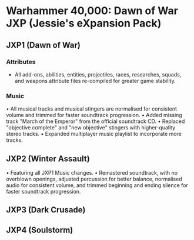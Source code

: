 # Warhammer 40,000: Dawn of War JXP (Jessie's eXpansion Pack)

## JXP1 (Dawn of War)

### Attributes
* All add-ons, abilities, entities, projectiles, races, researches, squads, and weapons attribute files re-compiled for greater game stability.

### Music
• All musical tracks and musical stingers are normalised for consistent volume and trimmed for faster soundtrack progression.
• Added missing track "March of the Emperor" from the official soundtrack CD.
• Replaced "objective complete" and "new objective" stingers with higher-quality stereo tracks.
• Expanded multiplayer music playlist to incorporate more tracks.

## JXP2 (Winter Assault)
• Featuring all JXP1 Music changes.
• Remastered soundtrack, with no overblown openings, adjusted percussion for better balance, normalised audio for consistent volume, and trimmed beginning and ending silence for faster soundtrack progression.
## JXP3 (Dark Crusade)
## JXP4 (Soulstorm)
